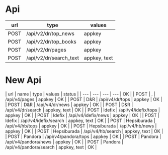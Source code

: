 # Api

| url | type | values |
| --- | ---  | ---    |
| POST | /api/v2/dr/top_news | appkey |
| POST | /api/v2/dr/top_books | appkey |
| POST | /api/v2/dr/pages | appkey |
| POST | /api/v2/dr/search_text | appkey, text |


# New Api


| url | name | type | values | status | 
| --- | ---  | ---  |   ---  | OK |
| POST | . | /api/v4/pages | appkey | OK | 
| POST | D&R | /api/v4/dr/tops | appkey | OK |
| POST | D&R | /api/v4/dr/news | appkey | OK | 
| POST | D&R | /api/v4/dr/search | appkey, text | OK |
| POST | Idefix | /api/v4/idefix/tops | appkey | OK |
| POST | Idefix | /api/v4/idefix/news | appkey | OK |
| POST | Idefix | /api/v4/idefix/search | appkey, text | OK |
| POST | Hepsiburada | /api/v4/hb/tops | appkey | OK |
| POST | Hepsiburada | /api/v4/hb/news | appkey | OK |
| POST | Hepsiburada | /api/v4/hb/search | appkey, text | OK |
| POST | Pandora | /api/v4/pandora/tops | appkey | OK |
| POST | Pandora | /api/v4/pandora/news | appkey | OK |
| POST | Pandora | /api/v4/pandora/search | appkey, text | OK |
